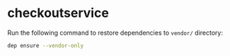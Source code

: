 # checkoutservice

Run the following command to restore dependencies to `vendor/` directory:

```sh
dep ensure --vendor-only
```
